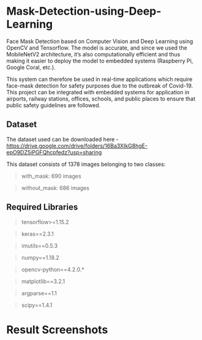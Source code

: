 # Mask-Detection-using-Deep-Learning
Face Mask Detection based on Computer Vision and Deep Learning using OpenCV and Tensorflow. The model is accurate, and since we used the MobileNetV2 architecture, it’s also computationally efficient and thus making it easier to deploy the model to embedded systems (Raspberry Pi, Google Coral, etc.).

This system can therefore be used in real-time applications which require face-mask detection for safety purposes due to the outbreak of Covid-19. This project can be integrated with embedded systems for application in airports, railway stations, offices, schools, and public places to ensure that public safety guidelines are followed.

## Dataset

The dataset used can be downloaded here - https://drive.google.com/drive/folders/16Ba3XIkG8hgE-epO9DZ5iPGFQhcpfedz?usp=sharing

This dataset consists of 1378  images belonging to two classes:

> with_mask: 690 images

> without_mask: 686 images

## Required Libraries

> tensorflow>=1.15.2

> keras==2.3.1

> imutils==0.5.3

> numpy==1.18.2

> opencv-python==4.2.0.*

> matplotlib==3.2.1

> argparse==1.1

> scipy==1.4.1

# Result Screenshots 
